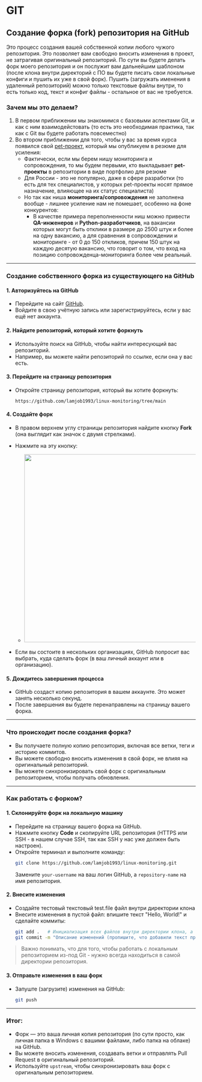 # GIT

## Создание форка (fork) репозитория на GitHub

Это процесс создания вашей собственной копии любого чужого репозитория. Это позволяет вам свободно вносить изменения в проект, не затрагивая оригинальный репозиторий. По сути вы будете делать форк моего репозитория и он послужит вам дальнейшим шаблоном (после клона внутри директорий с ПО вы будете писать свои локальные конфиги и пушить их уже в свой форк). Пушить (загружать именения в удаленный репозиторий) можно только текстовые файлы внутри, то есть только код, текст и конфиг файлы - остальное от вас не требуется.

###  Зачем мы это делаем?
1. В первом приближении мы знакомимся с базовыми аспектами Git, и как с ним взаимодейстовать (то есть это необходимая практика, так как с Git вы будете работать повсеместно)
2. Во втором приближении для того, чтобы у вас за время курса появился свой [pet-проект](https://practicum.yandex.ru/blog/chto-takoe-pet-proekty-idei-dlya-novichkov/ "Pet-проект (от англ. pet — домашний питомец) — это тренировочный проект, который специалист создаёт в свободное время и по собственному желанию. Он сам придумывает и воплощает идею. Пет-проекты могут создавать программисты, дизайнеры, маркетологи, аналитики данных и т. д."), который мы опубликуем в резюме для усиления:
    - Фактически, если мы берем нишу мониторинга и сопровождения, то мы будем первыми, кто выкладывает **pet-проекты** в репозитории в виде портфолио для резюме
    - Для России - это не популярно, даже в сфере разработки (то есть для тех специалистов, у которых pet-проекты носят прямое назначение, влияющее на их статус специалиста)
    - Но так как ниша **мониторинга/сопровождения** не заполнена вообще - лишнее усиление нам не помешает, особенно на фоне конкурентов:
        - В качестве примера переполненности ниш можно привести **QA-инженеров** и **Python-разработчиков**, на вакансии которых могут быть отклики в размере до 2500 штук и более на одну вакансию, а для сравнения в сопровождении и мониторинге - от 0 до 150 откликов, причем 150 штук на каждую десятую вакансию, что говорит о том, что вход на позицию сопровожденца-мониторинга более чем реальный.


---

### **Создание собственного форка из существующего на GitHub**

#### **1. Авторизуйтесь на GitHub**
- Перейдите на сайт [GitHub](https://github.com).
- Войдите в свою учётную запись или зарегистрируйтесь, если у вас ещё нет аккаунта.

#### **2. Найдите репозиторий, который хотите форкнуть**
- Используйте поиск на GitHub, чтобы найти интересующий вас репозиторий.
- Например, вы можете найти репозиторий по ссылке, если она у вас есть.

#### **3. Перейдите на страницу репозитория**
- Откройте страницу репозитория, который вы хотите форкнуть:
  ```
  https://github.com/lamjob1993/linux-monitoring/tree/main
  ```

#### **4. Создайте форк**
- В правом верхнем углу страницы репозитория найдите кнопку **Fork** (она выглядит как значок с двумя стрелками).
- Нажмите на эту кнопку:

   - <img src="[Нажмите на эту кнопку](https://raw.githubusercontent.com/lamjob1993/linux-monitoring/refs/heads/main/.files/.bucket/fork_repo.png)" width="500" />

- Если вы состоите в нескольких организациях, GitHub попросит вас выбрать, куда сделать форк (в ваш личный аккаунт или в организацию).

#### **5. Дождитесь завершения процесса**
- GitHub создаст копию репозитория в вашем аккаунте. Это может занять несколько секунд.
- После завершения вы будете перенаправлены на страницу вашего форка.

---

### **Что происходит после создания форка?**
- Вы получаете полную копию репозитория, включая все ветки, теги и историю коммитов.
- Вы можете свободно вносить изменения в свой форк, не влияя на оригинальный репозиторий.
- Вы можете синхронизировать свой форк с оригинальным репозиторием, чтобы получать обновления.

---

### **Как работать с форком?**

#### **1. Склонируйте форк на локальную машину**
- Перейдите на страницу вашего форка на GitHub.
- Нажмите кнопку **Code** и скопируйте URL репозитория (HTTPS или SSH - в нашем случае SSH, так как SSH у нас уже должен быть настроен).
- Откройте терминал и выполните команду:
  ```bash
  git clone https://github.com/lamjob1993/linux-monitoring.git
  ```
  Замените `your-username` на ваш логин GitHub, а `repository-name` на имя репозитория.

#### **2. Внесите изменения**
- Создайте тестовый текстовый test.file файл внутри директории клона
- Внесите изменения в пустой файл: впишите текст "Hello, World!" и сделайте коммиты:
  ```bash
  git add .   # Инициализация всех файлов внутри директории клона, а точка - это выбрать все файлы (а также можно выбирать файлы отдельно) 
  git commit -m "Описание изменений (пропишите, что добавили текст приветствия)"   # На этом этапе мы делаем коммит (подписываем какие изменения мы внесли в файл)
  ```
> Важно понимать, что для того, чтобы работать с локальным репозиторием из-под Git - нужно всегда находиться в самой директории репозитория.

#### **3. Отправьте изменения в ваш форк**
- Запуште (загрузите) изменения на GitHub:
  ```bash
  git push
  ```

---

### **Итог:**
- Форк — это ваша личная копия репозитория (по сути просто, как личная папка в Windows с вашими файлами, либо папка на облаке) на GitHub.
- Вы можете вносить изменения, создавать ветки и отправлять Pull Request в оригинальный репозиторий.
- Используйте `upstream`, чтобы синхронизировать ваш форк с оригинальным репозиторием.
